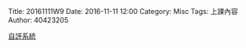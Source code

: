 Title: 20161111W9
Date: 2016-11-11 12:00
Category: Misc
Tags: 上課內容
Author: 40423205
<!-- PELICAN_END_SUMMARY -->
<p><a href="https://ethercalc.org/sde741ot61o4">自評系統</a></p>
